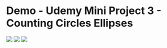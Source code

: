 # Demo - Udemy Mini Project 3 - Counting Circles Ellipses
<img src="https://user-images.githubusercontent.com/48744669/59382683-82bcf100-8d88-11e9-969e-9de503df5de0.png"/>
<img src="https://user-images.githubusercontent.com/48744669/59382680-82245a80-8d88-11e9-974e-85ca3629dfc6.png"/>
<img src="https://user-images.githubusercontent.com/48744669/59382682-82bcf100-8d88-11e9-918a-cd86bde8f3ac.png"/>
